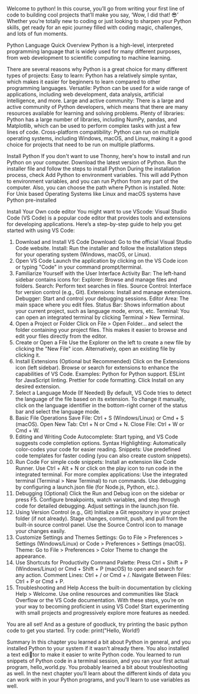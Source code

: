 Welcome to python!
In this course, you’ll go from writing your first line of code to building cool projects that’ll make you say, ‘Wow, I did that! 😎’ 
Whether you’re totally new to coding or just looking to sharpen your Python skills, get ready for an epic journey filled with coding magic, challenges, and lots of fun moments. 

Python Language Quick Overview
Python is a high-level, interpreted programming language that is widely used for many different purposes, from web development to scientific computing to machine learning. 

There are several reasons why Python is a great choice for many different types of projects:
Easy to learn: Python has a relatively simple syntax, which makes it easier for beginners to learn compared to other programming languages.
Versatile: Python can be used for a wide range of applications, including web development, data analysis, artificial intelligence, and more.
Large and active community: There is a large and active community of Python developers, which means that there are many resources available for learning and solving problems.
Plenty of libraries: Python has a large number of libraries, including NumPy, pandas, and Matplotlib, which can be used to perform complex tasks with just a few lines of code.
Cross-platform compatibility: Python can run on multiple operating systems, including Windows, macOS, and Linux, making it a good choice for projects that need to be run on multiple platforms.


Install Python
If you don't want to use Thonny, here's how to install and run Python on your computer.
Download the latest version of Python.
Run the installer file and follow the steps to install Python
During the installation process, check Add Python to environment variables. This will add Python to environment variables, and you can run Python from any part of the computer.
Also, you can choose the path where Python is installed.
Note: For Unix based Operating Systems like Linux and macOS systems have Python pre-installed

Install Your Own code editor
You might want to use VScode: 
Visual Studio Code (VS Code) is a popular code editor that provides tools and extensions for developing applications. Here’s a step-by-step guide to help you get started with using VS Code:

1. Download and Install VS Code
Download: Go to the official Visual Studio Code website.
Install: Run the installer and follow the installation steps for your operating system (Windows, macOS, or Linux).
2. Open VS Code
Launch the application by clicking on the VS Code icon or typing "Code" in your command prompt/terminal.
3. Familiarize Yourself with the User Interface
Activity Bar: The left-hand sidebar contains icons for:
Explorer: Browse and manage files and folders.
Search: Perform text searches in files.
Source Control: Interface for version control (e.g., Git).
Extensions: Install and manage extensions.
Debugger: Start and control your debugging sessions.
Editor Area: The main space where you edit files.
Status Bar: Shows information about your current project, such as language mode, errors, etc.
Terminal: You can open an integrated terminal by clicking Terminal > New Terminal.
4. Open a Project or Folder
Click on File > Open Folder... and select the folder containing your project files. This makes it easier to browse and edit your files directly from the editor.
5. Create or Open a File
Use the Explorer on the left to create a new file by clicking the "New File" icon.
Alternatively, open an existing file by clicking it.
6. Install Extensions (Optional but Recommended)
Click on the Extensions icon (left sidebar).
Browse or search for extensions to enhance the capabilities of VS Code.
Examples:
Python for Python support.
ESLint for JavaScript linting.
Prettier for code formatting.
Click Install on any desired extension.
7. Select a Language Mode (If Needed)
By default, VS Code tries to detect the language of the file based on its extension.
To change it manually, click on the language identifier in the bottom-right corner of the status bar and select the language mode.
8. Basic File Operations
Save File: Ctrl + S (Windows/Linux) or Cmd + S (macOS).
Open New Tab: Ctrl + N or Cmd + N.
Close File: Ctrl + W or Cmd + W.
9. Editing and Writing Code
Autocomplete: Start typing, and VS Code suggests code completion options.
Syntax Highlighting: Automatically color-codes your code for easier reading.
Snippets: Use predefined code templates for faster coding (you can also create custom snippets).
10. Run Code
For simple code snippets:
Install an extension like Code Runner.
Use Ctrl + Alt + N or click on the play icon to run code in the integrated terminal.
For more complex applications:
Use the integrated terminal (Terminal > New Terminal) to run commands.
Use debugging by configuring a launch.json file (for Node.js, Python, etc.).
11. Debugging (Optional)
Click the Run and Debug icon on the sidebar or press F5.
Configure breakpoints, watch variables, and step through code for detailed debugging.
Adjust settings in the launch.json file.
12. Using Version Control (e.g., Git)
Initialize a Git repository in your project folder (if not already).
Stage changes, commit, push, and pull from the built-in source control panel.
Use the Source Control icon to manage your changes easily.
13. Customize Settings and Themes
Settings: Go to File > Preferences > Settings (Windows/Linux) or Code > Preferences > Settings (macOS).
Theme: Go to File > Preferences > Color Theme to change the appearance.
14. Use Shortcuts for Productivity
Command Palette: Press Ctrl + Shift + P (Windows/Linux) or Cmd + Shift + P (macOS) to open and search for any action.
Comment Lines: Ctrl + / or Cmd + /.
Navigate Between Files: Ctrl + P or Cmd + P.
15. Troubleshooting and Help
Access the built-in documentation by clicking Help > Welcome.
Use online resources and communities like Stack Overflow or the VS Code documentation.
With these steps, you’re on your way to becoming proficient in using VS Code! Start experimenting with small projects and progressively explore more features as needed.

You are all set!
And as a gesture of goodluck, try printing the basic python code to get you started.
Try code: print("Hello, World!)

Summary
In this chapter you learned a bit about Python in general, and you installed 
Python to your system if it wasn’t already there. You also installed a text editor to make it easier to write Python code. You learned to run snippets of 
Python code in a terminal session, and you ran your first actual program, 
hello_world.py. You probably learned a bit about troubleshooting as well.
In the next chapter you’ll learn about the different kinds of data you 
can work with in your Python programs, and you’ll learn to use variables 
as well.